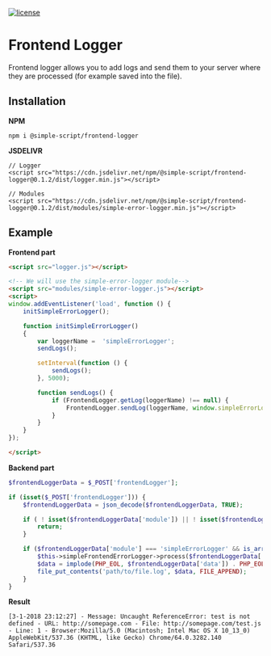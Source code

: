 [![license](https://img.shields.io/github/license/simple-script/simple-script.svg)]()

# Frontend Logger
Frontend logger allows you to add logs and send them to your server where they are processed (for example saved into the file).

## Installation
**NPM**
````
npm i @simple-script/frontend-logger
````
**JSDELIVR**
````
// Logger
<script src="https://cdn.jsdelivr.net/npm/@simple-script/frontend-logger@0.1.2/dist/logger.min.js"></script>

// Modules
<script src="https://cdn.jsdelivr.net/npm/@simple-script/frontend-logger@0.1.2/dist/modules/simple-error-logger.min.js"></script>
````

## Example
**Frontend part**
````HTML
<script src="logger.js"></script>

<!-- We will use the simple-error-logger module-->
<script src="modules/simple-error-logger.js"></script>
<script>
window.addEventListener('load', function () {
	initSimpleErrorLogger();

	function initSimpleErrorLogger()
	{
		var loggerName =  'simpleErrorLogger';
		sendLogs();

		setInterval(function () {
			sendLogs();
		}, 5000);

		function sendLogs() {
			if (FrontendLogger.getLog(loggerName) !== null) {
				FrontendLogger.sendLog(loggerName, window.simpleErrorLoggerUrl);
			}
		}
	}
});

</script>
````

**Backend part**
````PHP
$frontendLoggerData = $_POST['frontendLogger'];

if (isset($_POST['frontendLogger'])) {
    $frontendLoggerData = json_decode($frontendLoggerData, TRUE);

    if ( ! isset($frontendLoggerData['module']) || ! isset($frontendLoggerData['data'])) {
        return;
    }

    if ($frontendLoggerData['module'] === 'simpleErrorLogger' && is_array($frontendLoggerData['data'])) {
        $this->simpleFrontendErrorLogger->process($frontendLoggerData['data']);
        $data = implode(PHP_EOL, $frontendLoggerData['data']) . PHP_EOL;
        file_put_contents('path/to/file.log', $data, FILE_APPEND);
    }
}
````

**Result**
````
[3-1-2018 23:12:27] - Message: Uncaught ReferenceError: test is not defined - URL: http://somepage.com - File: http://somepage.com/test.js - Line: 1 - Browser:Mozilla/5.0 (Macintosh; Intel Mac OS X 10_13_0) AppleWebKit/537.36 (KHTML, like Gecko) Chrome/64.0.3282.140 Safari/537.36
````
